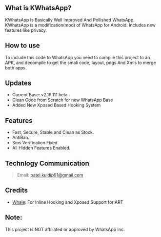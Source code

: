 ## What is KWhatsApp?
KWhatsApp Is Basically Well Improved And Pollished WhatsApp. KWhatsApp is a modification(mod) of WhatsApp for Android. Includes new features like privacy.

## How to use
To include this code to WhatsApp you need to compile this project to an APK, and decompile to get the smali code, layout, pngs And Xmls to merge both apps.

## Updates
- Current Base: v2.19.111 beta
- Clean Code from Scratch for new WhatsApp Base
- Added New Xposed Based Hooking System

## Features
- Fast, Secure, Stable and Clean as Stock.
- AntiBan.
- Sms Verification Fixed.
- All Hidden Features Enabled.

## Technlogy Communication
> Email: patel.kuldip91@gmail.com

## Credits 

- [Whale](https://github.com/asLody/whale): For Inline Hooking and Xposed Support for ART

## **Note**:
This project is NOT affiliated or approved by WhatsApp Inc.